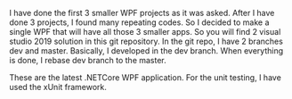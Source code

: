 I have done the first 3 smaller WPF projects as it was asked. After I have done 3 projects, I found many repeating codes. So I decided to make a single WPF that will have all those 3 smaller apps. So you will find 2 visual studio 2019 solution in this git repository. In the git repo, I have 2 branches dev and master. Basically, I developed in the dev branch. When everything is done, I rebase dev branch to the master. 

These are the latest .NETCore WPF application. For the unit testing, I have used the xUnit framework.  
